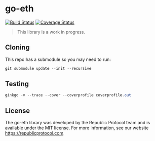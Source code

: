 # go-eth

[![Build Status](https://travis-ci.org/republicprotocol/go-eth.svg?branch=master)](https://travis-ci.org/republicprotocol/go-eth)
[![Coverage Status](https://coveralls.io/repos/github/republicprotocol/go-eth/badge.svg?branch=master)](https://coveralls.io/github/republicprotocol/go-eth?branch=master)

> This library is a work in progress.

## Cloning

This repo has a submodule so you may need to run:

```c# (highlights first word)
git submodule update --init --recursive
```

## Testing

```c# (highlights first word)
ginkgo -v --trace --cover --coverprofile coverprofile.out
```

## License

The go-eth library was developed by the Republic Protocol team and is available under the MIT license. For more information, see our website https://republicprotocol.com.
